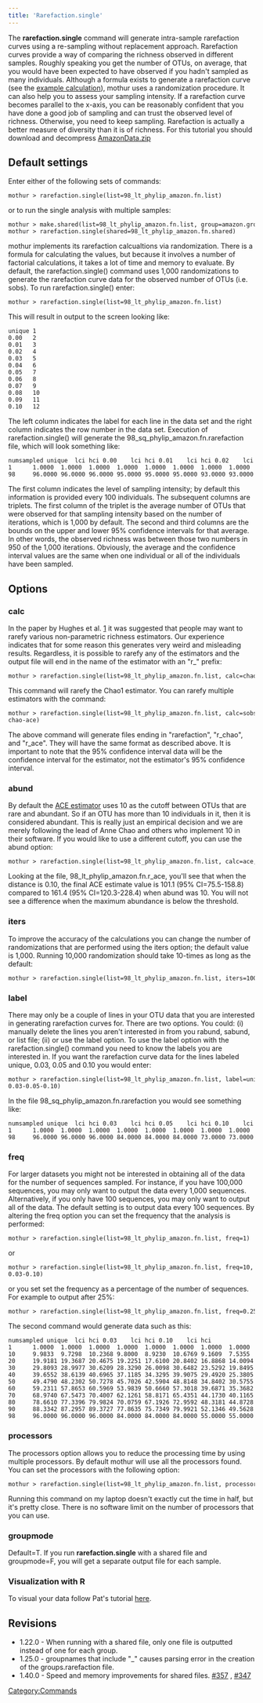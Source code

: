 ```yaml
---
title: 'Rarefaction.single'
---
```

The **rarefaction.single** command will
generate intra-sample rarefaction curves using a re-sampling without
replacement approach. Rarefaction curves provide a way of comparing the
richness observed in different samples. Roughly speaking you get the
number of OTUs, on average, that you would have been expected to have
observed if you hadn\'t sampled as many individuals. Although a formula
exists to generate a rarefaction curve (see the [ example
calculation](rarefaction)), mothur uses a randomization
procedure. It can also help you to assess your sampling intensity. If a
rarefaction curve becomes parallel to the x-axis, you can be reasonably
confident that you have done a good job of sampling and can trust the
observed level of richness. Otherwise, you need to keep sampling.
Rarefaction is actually a better measure of diversity than it is of
richness. For this tutorial you should download and decompress
[AmazonData.zip](Media:AmazonData.zip)


## Default settings

Enter either of the following sets of commands:

    mothur > rarefaction.single(list=98_lt_phylip_amazon.fn.list)

or to run the single analysis with multiple samples:

    mothur > make.shared(list=98_lt_phylip_amazon.fn.list, group=amazon.groups)
    mothur > rarefaction.single(shared=98_lt_phylip_amazon.fn.shared)

mothur implements its rarefaction calcualtions via randomization. There
is a formula for calculating the values, but because it involves a
number of factorial calculations, it takes a lot of time and memory to
evaluate. By default, the rarefaction.single() command uses 1,000
randomizations to generate the rarefaction curve data for the observed
number of OTUs (i.e. sobs). To run rarefaction.single() enter:

    mothur > rarefaction.single(list=98_lt_phylip_amazon.fn.list)

This will result in output to the screen looking like:

    unique 1
    0.00   2
    0.01   3
    0.02   4
    0.03   5
    0.04   6
    0.05   7
    0.06   8
    0.07   9
    0.08   10
    0.09   11
    0.10   12

The left column indicates the label for each line in the data set and
the right column indicates the row number in the data set. Execution of
rarefaction.single() will generate the
98\_sq\_phylip\_amazon.fn.rarefaction file, which will look something
like:

    numsampled unique  lci hci 0.00    lci hci 0.01    lci hci 0.02    lci hci
    1      1.0000  1.0000  1.0000  1.0000  1.0000  1.0000  1.0000  1.0000  1.0000  1.0000  1.0000  1.0000
    98     96.0000 96.0000 96.0000 95.0000 95.0000 95.0000 93.0000 93.0000 93.0000 89.0000 89.0000 89.0000

The first column indicates the level of sampling intensity; by default
this information is provided every 100 individuals. The subsequent
columns are triplets. The first column of the triplet is the average
number of OTUs that were observed for that sampling intensity based on
the number of iterations, which is 1,000 by default. The second and
third columns are the bounds on the upper and lower 95% confidence
intervals for that average. In other words, the observed richness was
between those two numbers in 950 of the 1,000 iterations. Obviously, the
average and the confidence interval values are the same when one
individual or all of the individuals have been sampled.

## Options

### calc

In the paper by Hughes et al.
[1](https://aem.asm.org/cgi/content/full/67/10/4399?view=long&pmid=11571135)
it was suggested that people may want to rarefy various non-parametric
richness estimators. Our experience indicates that for some reason this
generates very weird and misleading results. Regardless, it is possible
to rarefy any of the estimators and the output file will end in the name
of the estimator with an \"r\_\" prefix:

    mothur > rarefaction.single(list=98_lt_phylip_amazon.fn.list, calc=chao)

This command will rarefy the Chao1 estimator. You can rarefy multiple
estimators with the command:

    mothur > rarefaction.single(list=98_lt_phylip_amazon.fn.list, calc=sobs-chao-ace)

The above command will generate files ending in \"rarefaction\",
\"r\_chao\", and \"r\_ace\". They will have the same format as described
above. It is important to note that the 95% confidence interval data
will be the confidence interval for the estimator, not the estimator\'s
95% confidence interval.

### abund

By default the [ACE estimator](ACE_estimator) uses 10 as the
cutoff between OTUs that are rare and abundant. So if an OTU has more
than 10 individuals in it, then it is considered abundant. This is
really just an empirical decision and we are merely following the lead
of Anne Chao and others who implement 10 in their software. If you would
like to use a different cutoff, you can use the abund option:

    mothur > rarefaction.single(list=98_lt_phylip_amazon.fn.list, calc=ace, abund=5)

Looking at the file, 98\_lt\_phylip\_amazon.fn.r\_ace, you\'ll see that
when the distance is 0.10, the final ACE estimate value is 101.1 (95%
CI=75.5-158.8) compared to 161.4 (95% CI=120.3-228.4) when abund was 10.
You will not see a difference when the maximum abundance is below the
threshold.

### iters

To improve the accuracy of the calculations you can change the number of
randomizations that are performed using the iters option; the default
value is 1,000. Running 10,000 randomization should take 10-times as
long as the default:

    mothur > rarefaction.single(list=98_lt_phylip_amazon.fn.list, iters=10000)

### label

There may only be a couple of lines in your OTU data that you are
interested in generating rarefaction curves for. There are two options.
You could: (i) manually delete the lines you aren\'t interested in from
you rabund, sabund, or list file; (ii) or use the label option. To use
the label option with the rarefaction.single() command you need to know
the labels you are interested in. If you want the rarefaction curve data
for the lines labeled unique, 0.03, 0.05 and 0.10 you would enter:

    mothur > rarefaction.single(list=98_lt_phylip_amazon.fn.list, label=unique-0.03-0.05-0.10)

In the file 98\_sq\_phylip\_amazon.fn.rarefaction you would see
something like:

    numsampled unique  lci hci 0.03    lci hci 0.05    lci hci 0.10    lci hci
    1      1.0000  1.0000  1.0000  1.0000  1.0000  1.0000  1.0000  1.0000  1.0000  1.0000  1.0000  1.0000
    98     96.0000 96.0000 96.0000 84.0000 84.0000 84.0000 73.0000 73.0000 73.0000 55.0000 55.0000 55.0000

### freq

For larger datasets you might not be interested in obtaining all of the
data for the number of sequences sampled. For instance, if you have
100,000 sequences, you may only want to output the data every 1,000
sequences. Alternatively, if you only have 100 sequences, you may only
want to output all of the data. The default setting is to output data
every 100 sequences. By altering the freq option you can set the
frequency that the analysis is performed:

    mothur > rarefaction.single(list=98_lt_phylip_amazon.fn.list, freq=1)

or

    mothur > rarefaction.single(list=98_lt_phylip_amazon.fn.list, freq=10, label=unique-0.03-0.10)

or you set set the frequency as a percentage of the number of sequences.
For example to output after 25%:

    mothur > rarefaction.single(list=98_lt_phylip_amazon.fn.list, freq=0.25)

The second command would generate data such as this:

    numsampled unique  lci hci 0.03    lci hci 0.10    lci hci
    1      1.0000  1.0000  1.0000  1.0000  1.0000  1.0000  1.0000  1.0000  1.0000
    10     9.9833  9.7298  10.2368 9.8000  8.9230  10.6769 9.1609  7.5355  10.7864
    20     19.9181 19.3687 20.4675 19.2251 17.6100 20.8402 16.8868 14.0094 19.7642
    30     29.8093 28.9977 30.6209 28.3290 26.0098 30.6482 23.5292 19.8495 27.2089
    40     39.6552 38.6139 40.6965 37.1185 34.3295 39.9075 29.4920 25.3805 33.6035
    50     49.4790 48.2302 50.7278 45.7026 42.5904 48.8148 34.8402 30.5755 39.1049
    60     59.2311 57.8653 60.5969 53.9839 50.6660 57.3018 39.6871 35.3682 44.0060
    70     68.9740 67.5473 70.4007 62.1261 58.8171 65.4351 44.1730 40.1165 48.2295
    80     78.6610 77.3396 79.9824 70.0759 67.1926 72.9592 48.3181 44.8728 51.7634
    90     88.3342 87.2957 89.3727 77.8635 75.7349 79.9921 52.1346 49.5628 54.7064
    98     96.0000 96.0000 96.0000 84.0000 84.0000 84.0000 55.0000 55.0000 55.0000

### processors

The processors option allows you to reduce the processing time by using
multiple processors. By default mothur will use all the processors
found. You can set the processors with the following option:

    mothur > rarefaction.single(list=98_lt_phylip_amazon.fn.list, processors=2)

Running this command on my laptop doesn\'t exactly cut the time in half,
but it\'s pretty close. There is no software limit on the number of
processors that you can use.

### groupmode

Default=T. If you run **rarefaction.single** with a shared file and
groupmode=F, you will get a separate output file for each sample.

### Visualization with R

To visual your data follow Pat\'s tutorial
[here](https://www.riffomonas.org/minimalR/06_line_plots.html).

## Revisions

-   1.22.0 - When running with a shared file, only one file is outputted
    instead of one for each group.
-   1.25.0 - groupnames that include \"\_\" causes parsing error in the
    creation of the groups.rarefaction file.
-   1.40.0 - Speed and memory improvements for shared files.
    [\#357](https://github.com/mothur/mothur/issues/357) ,
    [\#347](https://github.com/mothur/mothur/issues/347)

[Category:Commands](Category:Commands)
